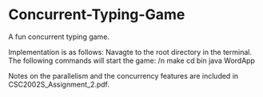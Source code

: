 # Concurrent-Typing-Game
A fun concurrent typing game. 

Implementation is as follows:
Navagte to the root directory in the terminal. 
The following commands will start the game: /n
make
cd bin
java WordApp <number of total words> <number of words on screen> <dictionary file name in the dictionary directory>

Notes on the parallelism and the concurrency features are included in CSC2002S_Assignment_2.pdf. 

